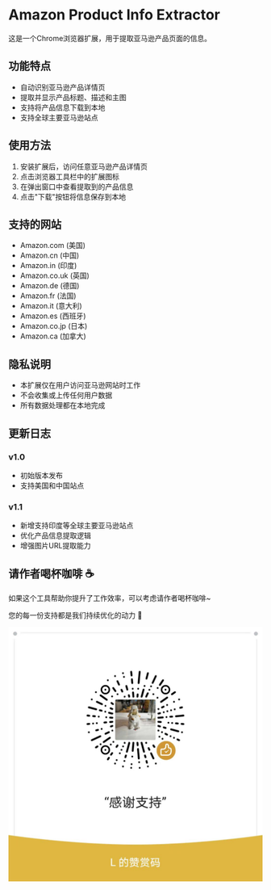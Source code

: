 # Amazon Product Info Extractor

这是一个Chrome浏览器扩展，用于提取亚马逊产品页面的信息。

## 功能特点

- 自动识别亚马逊产品详情页
- 提取并显示产品标题、描述和主图
- 支持将产品信息下载到本地
- 支持全球主要亚马逊站点

## 使用方法

1. 安装扩展后，访问任意亚马逊产品详情页
2. 点击浏览器工具栏中的扩展图标
3. 在弹出窗口中查看提取到的产品信息
4. 点击"下载"按钮将信息保存到本地

## 支持的网站

- Amazon.com (美国)
- Amazon.cn (中国)
- Amazon.in (印度)
- Amazon.co.uk (英国)
- Amazon.de (德国)
- Amazon.fr (法国)
- Amazon.it (意大利)
- Amazon.es (西班牙)
- Amazon.co.jp (日本)
- Amazon.ca (加拿大)

## 隐私说明

- 本扩展仅在用户访问亚马逊网站时工作
- 不会收集或上传任何用户数据
- 所有数据处理都在本地完成

## 更新日志

### v1.0
- 初始版本发布
- 支持美国和中国站点

### v1.1
- 新增支持印度等全球主要亚马逊站点
- 优化产品信息提取逻辑
- 增强图片URL提取能力

## 请作者喝杯咖啡 ☕

如果这个工具帮助你提升了工作效率，可以考虑请作者喝杯咖啡~ 

您的每一份支持都是我们持续优化的动力 💪

![微信赞赏码](./assets/imags/reward_code.jpg)
